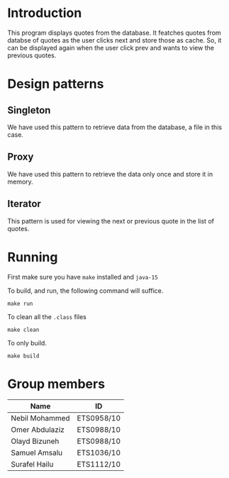 # Introduction

This program displays quotes from the database. It featches 
quotes from databse of quotes as the user clicks next and store 
those as cache. So, it can be displayed again when the user 
click prev and wants to view the previous quotes.

# Design patterns

## Singleton 

We have used this pattern to retrieve data from the database, 
a file in this case.

## Proxy

We have used this pattern to retrieve the data only once and 
store it in memory.

## Iterator

This pattern is used for viewing the next or previous quote 
in the list of quotes.

# Running

First make sure you have `make` installed and `java-15`

To build, and run, the following command will suffice.

```
make run
```

To clean all the `.class` files

```
make clean
```

To only build.

```
make build
```

# Group members

| Name               | ID         |
|--------------------|------------|
| Nebil Mohammed     | ETS0958/10 |
| Omer Abdulaziz     | ETS0988/10 |
| Olayd Bizuneh      | ETS0988/10 |
| Samuel Amsalu      | ETS1036/10 |
| Surafel Hailu      | ETS1112/10 |
